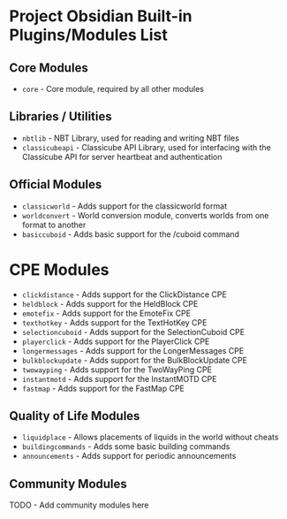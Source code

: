 # Project Obsidian Built-in Plugins/Modules List

## Core Modules
- `core` - Core module, required by all other modules

## Libraries / Utilities
- `nbtlib` - NBT Library, used for reading and writing NBT files
- `classicubeapi` - Classicube API Library, used for interfacing with the Classicube API for server heartbeat and authentication

## Official Modules
- `classicworld` - Adds support for the classicworld format
- `worldconvert` - World conversion module, converts worlds from one format to another
- `basiccuboid` - Adds basic support for the /cuboid command

# CPE Modules
- `clickdistance` - Adds support for the ClickDistance CPE
- `heldblock` - Adds support for the HeldBlock CPE
- `emotefix` - Adds support for the EmoteFix CPE
- `texthotkey` - Adds support for the TextHotKey CPE
- `selectioncuboid` - Adds support for the SelectionCuboid CPE
- `playerclick` - Adds support for the PlayerClick CPE
- `longermessages` - Adds support for the LongerMessages CPE
- `bulkblockupdate` - Adds support for the BulkBlockUpdate CPE
- `twowayping` - Adds support for the TwoWayPing CPE
- `instantmotd` - Adds support for the InstantMOTD CPE
- `fastmap` - Adds support for the FastMap CPE

## Quality of Life Modules
- `liquidplace` - Allows placements of liquids in the world without cheats
- `buildingcommands` - Adds some basic building commands
- `announcements` - Adds support for periodic announcements

## Community Modules
TODO - Add community modules here
